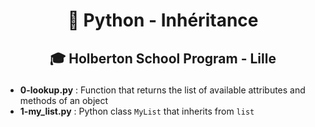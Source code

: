 # <p align="center">🐍 Python - Inhéritance</p>
## <p align="center">🎓 Holberton School Program - Lille</p>

- **0-lookup.py** : Function that returns the list of available attributes and methods of an object
- **1-my_list.py** : Python class `MyList` that inherits from `list`

